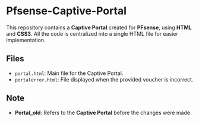 # Pfsense-Captive-Portal

This repository contains a **Captive Portal** created for **PFsense**, using **HTML** and **CSS3**. All the code is centralized into a single HTML file for easier implementation.

## Files

- `portal.html`: Main file for the Captive Portal.
- `portalerror.html`: File displayed when the provided voucher is incorrect.

## Note

- **Portal_old**: Refers to the **Captive Portal** before the changes were made.

